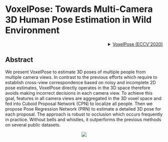# VoxelPose: Towards Multi-Camera 3D Human Pose Estimation in Wild Environment

<!-- [ALGORITHM] -->

<details>
<summary align="right"><a href="https://www.ecva.net/papers/eccv_2020/papers_ECCV/papers/123460188.pdf">VoxelPose (ECCV'2020)</a></summary>

```bibtex
@inproceedings{tumultipose,
  title={VoxelPose: Towards Multi-Camera 3D Human Pose Estimation in Wild Environment},
  author={Tu, Hanyue and Wang, Chunyu and Zeng, Wenjun},
  booktitle={ECCV},
  year={2020}
}
```

</details>

## Abstract

<!-- [ABSTRACT] -->

We present VoxelPose to estimate 3D poses of multiple people from multiple camera views. In contrast to the previous efforts which require to establish cross-view correspondence based on noisy and incomplete 2D pose estimates, VoxelPose directly operates in the 3D space therefore avoids making incorrect decisions in each camera view. To achieve this goal, features in all camera views are aggregated in the 3D voxel space and fed into Cuboid Proposal Network (CPN) to localize all people. Then we propose Pose Regression Network (PRN) to estimate a detailed 3D pose for each proposal. The approach is robust to occlusion which occurs frequently in practice. Without bells and whistles, it outperforms the previous methods on several public datasets.

<!-- [IMAGE] -->

<div align=center>
<img src="https://user-images.githubusercontent.com/15977946/148036780-b73a878c-7244-480b-b56e-ac739396856b.png">
</div>
